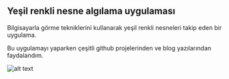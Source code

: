 ## Yeşil renkli nesne algılama uygulaması

Bilgisayarla görme tekniklerini kullanarak yeşil renkli nesneleri takip eden bir uygulama.

Bu uygulamayı yaparken çeşitli github projelerinden ve blog yazılarından faydalandım.

![alt text](https://github.com/fatihawk/GoruntuIslemeTeknikleri/blob/master/Ye%C5%9Fil%20renkli%20nesne%20alg%C4%B1lama%20uygulmas%C4%B1/sonuc.png)

